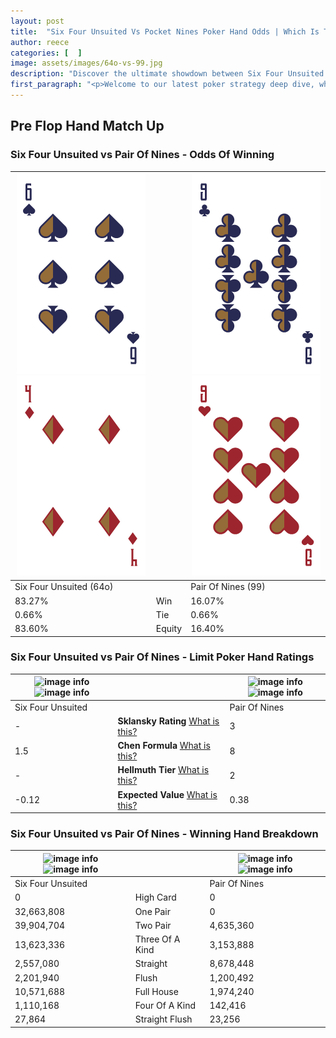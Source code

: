 ```yaml
---
layout: post
title:  "Six Four Unsuited Vs Pocket Nines Poker Hand Odds | Which Is The Better Hand In Poker? A Complete Guide"
author: reece
categories: [  ]
image: assets/images/64o-vs-99.jpg
description: "Discover the ultimate showdown between Six Four Unsuited and Pair Of Nines in poker! Uncover the odds, strategies, and scenarios where one hand triumphs over the other. Get ready to up your poker game with this thrilling analysis."
first_paragraph: "<p>Welcome to our latest poker strategy deep dive, where we're pitting two distinct hands against each other in a high-stakes showdown: Six Four Unsuited vs Pair Of Nines.</p><p>In the dynamic world of poker, every decision counts, and knowing which hand holds the upper hand is key to your success at the table.</p><p>In this article, we'll dissect these two hands, explore the scenarios where one dominates the other, and equip you with the knowledge to make strategic choices that can tip the odds in your favor.</p><p>Get ready to unravel the intriguing dynamics of these poker hands and elevate your game to new heights.</p>"
---
```




[comment]: # (sp0)

## Pre Flop Hand Match Up

<div class="table hand-ratings" markdown="1"> 



### Six Four Unsuited vs Pair Of Nines - Odds Of Winning


    
| ![image info](assets/images/hand1/6.png) ![image info](assets/images/hand1/4o.png) |  | ![image info](assets/images/hand2/9.png) ![image info](assets/images/hand2/9o.png) |
| -------- | -------- | -------- |
| Six Four Unsuited (64o) |  | Pair Of Nines (99) |
| 83.27% | Win | 16.07% |
| 0.66% | Tie | 0.66% |
| 83.60% | Equity | 16.40% |




[comment]: # (sp1)



### Six Four Unsuited vs Pair Of Nines - Limit Poker Hand Ratings


    
| ![image info](https://www.riverpairs.com/assets/images/hand1/6.png) ![image info](https://www.riverpairs.com/assets/images/hand1/4o.png) |  | ![image info](https://www.riverpairs.com/assets/images/hand2/9.png) ![image info](https://www.riverpairs.com/assets/images/hand2/9o.png) |
| -------- | -------- | -------- |
| Six Four Unsuited |  | Pair Of Nines |
| - | **Sklansky Rating** [What is this?](/sklansky-rating-explained) | 3 |
| 1.5 | **Chen Formula** [What is this?](/chen-formula-explained) | 8 |
| - | **Hellmuth Tier** [What is this?](/Hellmuth-tier-explained) | 2 |
| -0.12 | **Expected Value** [What is this?](/expected-value-explained) | 0.38 |




[comment]: # (sp2)



### Six Four Unsuited vs Pair Of Nines - Winning Hand Breakdown


    
| ![image info](https://www.riverpairs.com/assets/images/hand1/6.png) ![image info](https://www.riverpairs.com/assets/images/hand1/4o.png) |  | ![image info](https://www.riverpairs.com/assets/images/hand2/9.png) ![image info](https://www.riverpairs.com/assets/images/hand2/9o.png) |
| -------- | -------- | -------- |
| Six Four Unsuited |  | Pair Of Nines |
| 0 | High Card | 0 |
| 32,663,808 | One Pair | 0 |
| 39,904,704 | Two Pair | 4,635,360 |
| 13,623,336 | Three Of A Kind | 3,153,888 |
| 2,557,080 | Straight | 8,678,448 |
| 2,201,940 | Flush | 1,200,492 |
| 10,571,688 | Full House | 1,974,240 |
| 1,110,168 | Four Of A Kind | 142,416 |
| 27,864 | Straight Flush | 23,256 |




[comment]: # (sp3)



</div>

[comment]: # (sp4)



[comment]: # (sp5)

